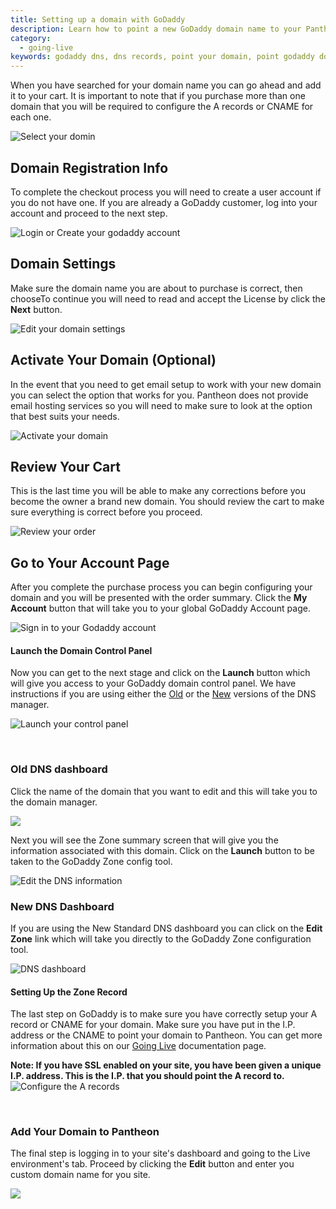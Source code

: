 ```yaml
---
title: Setting up a domain with GoDaddy
description: Learn how to point a new GoDaddy domain name to your Pantheon site.
category:
  - going-live
keywords: godaddy dns, dns records, point your domain, point godaddy domain to pantheon, pointing your godaddy domain to your pantheon site, godaddy dns host, godaddy dns configuration, add domain to a site, godaddy, point godaddy domain to pantheon, redirect godaddy domain to pantheon, godaddy domain dns
---
```

When you have searched for your domain name you can go ahead and add it to your cart. It is important to note that if you purchase more than one domain that you will be required to configure the A records or CNAME for each one.  

 ![Select your domin](/source/docs/assets/images/desk_images/49493.png)
## Domain Registration Info
To complete the checkout process you will need to create a user account if you do not have one. If you are already a GoDaddy customer, log into your account and proceed to the next step.  


 ![Login or Create your godaddy account](/source/docs/assets/images/desk_images/49494.png)
## Domain Settings
Make sure the domain name you are about to purchase is correct, then chooseTo continue you will need to read and accept the License by click the **Next** button.  


 ![Edit your domain settings](/source/docs/assets/images/desk_images/49495.png)
## Activate Your Domain (Optional)
In the event that you need to get email setup to work with your new domain you can select the option that works for you. Pantheon does not provide email hosting services so you will need to make sure to look at the option that best suits your needs.  


 ![Activate your domain](/source/docs/assets/images/desk_images/49496.png)
## Review Your Cart
This is the last time you will be able to make any corrections before you become the owner a brand new domain. You should review the cart to make sure everything is correct before you proceed.  


 ![Review your order](/source/docs/assets/images/desk_images/49497.png)
## Go to Your Account Page
After you complete the purchase process you can begin configuring your domain and you will be presented with the order summary. Click the **My Account** button that will take you to your global GoDaddy Account page.   


 ![Sign in to your Godaddy account](/source/docs/assets/images/desk_images/49498.png)
#### Launch the Domain Control Panel
Now you can get to the next stage and click on the **Launch** button which will give you access to your GoDaddy domain control panel. We have instructions if you are using either the [Old](#old-dns-dashboard) or the [New](#new-dns-dashboard) versions of the DNS manager.  


 ![Launch your control panel](/source/docs/assets/images/desk_images/49499.png)  
 
### Old DNS dashboard
Click the name of the domain that you want to edit and this will take you to the domain manager.  


 ![](/source/docs/assets/images/desk_images/49521.png)  


Next you will see the Zone summary screen that will give you the information associated with this domain. Click on the **Launch** button to be taken to the GoDaddy Zone config tool.  


 ![Edit the DNS information](/source/docs/assets/images/desk_images/49502.png)
### New DNS Dashboard
If you are using the New Standard DNS dashboard you can click on the **Edit Zone** link which will take you directly to the GoDaddy Zone configuration tool.  


 ![DNS dashboard](/source/docs/assets/images/desk_images/49520.png)
#### Setting Up the Zone Record
The last step on GoDaddy is to make sure you have correctly setup your A record or CNAME for your domain. Make sure you have put in the I.P. address or the CNAME to point your domain to Pantheon. You can get more information about this on our [Going Live](/docs/articles/going-live/) documentation page. 


**Note: If you have SSL enabled on your site, you have been given a unique I.P. address. This is the I.P. that you should point the A record to.**  
 ![Configure the A records](/source/docs/assets/images/desk_images/49503.png)  
 

### Add Your Domain to Pantheon

The final step is logging in to your site's dashboard and going to the Live environment's tab. Proceed by clicking the **Edit** button and enter you custom domain name for you site.  


 ![](/source/docs/assets/images/desk_images/49505.png)  




 
